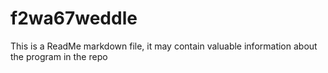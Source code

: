 # f2wa67weddle
This is a ReadMe markdown file, it may contain valuable information about the program in the repo

